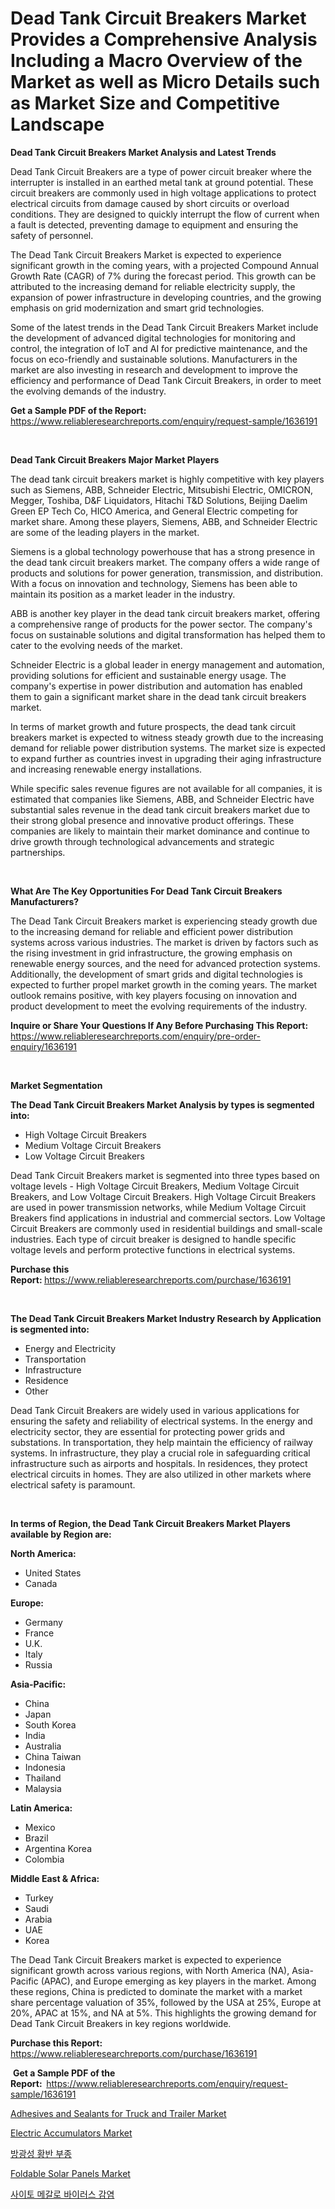 <p><h1>Dead Tank Circuit Breakers Market Provides a Comprehensive Analysis Including a Macro Overview of the Market as well as Micro Details such as Market Size and Competitive Landscape</h1></p><p><strong>Dead Tank Circuit Breakers Market Analysis and Latest Trends</strong></p>
<p><p>Dead Tank Circuit Breakers are a type of power circuit breaker where the interrupter is installed in an earthed metal tank at ground potential. These circuit breakers are commonly used in high voltage applications to protect electrical circuits from damage caused by short circuits or overload conditions. They are designed to quickly interrupt the flow of current when a fault is detected, preventing damage to equipment and ensuring the safety of personnel.</p><p>The Dead Tank Circuit Breakers Market is expected to experience significant growth in the coming years, with a projected Compound Annual Growth Rate (CAGR) of 7% during the forecast period. This growth can be attributed to the increasing demand for reliable electricity supply, the expansion of power infrastructure in developing countries, and the growing emphasis on grid modernization and smart grid technologies.</p><p>Some of the latest trends in the Dead Tank Circuit Breakers Market include the development of advanced digital technologies for monitoring and control, the integration of IoT and AI for predictive maintenance, and the focus on eco-friendly and sustainable solutions. Manufacturers in the market are also investing in research and development to improve the efficiency and performance of Dead Tank Circuit Breakers, in order to meet the evolving demands of the industry.</p></p>
<p><strong>Get a Sample PDF of the Report:&nbsp;</strong> <a href="https://www.reliableresearchreports.com/enquiry/request-sample/1636191">https://www.reliableresearchreports.com/enquiry/request-sample/1636191</a></p>
<p>&nbsp;</p>
<p><strong>Dead Tank Circuit Breakers Major Market Players</strong></p>
<p><p>The dead tank circuit breakers market is highly competitive with key players such as Siemens, ABB, Schneider Electric, Mitsubishi Electric, OMICRON, Megger, Toshiba, D&F Liquidators, Hitachi T&D Solutions, Beijing Daelim Green EP Tech Co, HICO America, and General Electric competing for market share. Among these players, Siemens, ABB, and Schneider Electric are some of the leading players in the market.</p><p>Siemens is a global technology powerhouse that has a strong presence in the dead tank circuit breakers market. The company offers a wide range of products and solutions for power generation, transmission, and distribution. With a focus on innovation and technology, Siemens has been able to maintain its position as a market leader in the industry.</p><p>ABB is another key player in the dead tank circuit breakers market, offering a comprehensive range of products for the power sector. The company's focus on sustainable solutions and digital transformation has helped them to cater to the evolving needs of the market.</p><p>Schneider Electric is a global leader in energy management and automation, providing solutions for efficient and sustainable energy usage. The company's expertise in power distribution and automation has enabled them to gain a significant market share in the dead tank circuit breakers market.</p><p>In terms of market growth and future prospects, the dead tank circuit breakers market is expected to witness steady growth due to the increasing demand for reliable power distribution systems. The market size is expected to expand further as countries invest in upgrading their aging infrastructure and increasing renewable energy installations.</p><p>While specific sales revenue figures are not available for all companies, it is estimated that companies like Siemens, ABB, and Schneider Electric have substantial sales revenue in the dead tank circuit breakers market due to their strong global presence and innovative product offerings. These companies are likely to maintain their market dominance and continue to drive growth through technological advancements and strategic partnerships.</p></p>
<p>&nbsp;</p>
<p><strong>What Are The Key Opportunities For Dead Tank Circuit Breakers Manufacturers?</strong></p>
<p><p>The Dead Tank Circuit Breakers market is experiencing steady growth due to the increasing demand for reliable and efficient power distribution systems across various industries. The market is driven by factors such as the rising investment in grid infrastructure, the growing emphasis on renewable energy sources, and the need for advanced protection systems. Additionally, the development of smart grids and digital technologies is expected to further propel market growth in the coming years. The market outlook remains positive, with key players focusing on innovation and product development to meet the evolving requirements of the industry.</p></p>
<p><strong>Inquire or Share Your Questions If Any Before Purchasing This Report:</strong> <a href="https://www.reliableresearchreports.com/enquiry/pre-order-enquiry/1636191">https://www.reliableresearchreports.com/enquiry/pre-order-enquiry/1636191</a></p>
<p>&nbsp;</p>
<p><strong>Market Segmentation</strong></p>
<p><strong>The Dead Tank Circuit Breakers Market Analysis by types is segmented into:</strong></p>
<p><ul><li>High Voltage Circuit Breakers</li><li>Medium Voltage Circuit Breakers</li><li>Low Voltage Circuit Breakers</li></ul></p>
<p><p>Dead Tank Circuit Breakers market is segmented into three types based on voltage levels - High Voltage Circuit Breakers, Medium Voltage Circuit Breakers, and Low Voltage Circuit Breakers. High Voltage Circuit Breakers are used in power transmission networks, while Medium Voltage Circuit Breakers find applications in industrial and commercial sectors. Low Voltage Circuit Breakers are commonly used in residential buildings and small-scale industries. Each type of circuit breaker is designed to handle specific voltage levels and perform protective functions in electrical systems.</p></p>
<p><strong>Purchase this Report:&nbsp;</strong><a href="https://www.reliableresearchreports.com/purchase/1636191">https://www.reliableresearchreports.com/purchase/1636191</a></p>
<p>&nbsp;</p>
<p><strong>The Dead Tank Circuit Breakers Market Industry Research by Application is segmented into:</strong></p>
<p><ul><li>Energy and Electricity</li><li>Transportation</li><li>Infrastructure</li><li>Residence</li><li>Other</li></ul></p>
<p><p>Dead Tank Circuit Breakers are widely used in various applications for ensuring the safety and reliability of electrical systems. In the energy and electricity sector, they are essential for protecting power grids and substations. In transportation, they help maintain the efficiency of railway systems. In infrastructure, they play a crucial role in safeguarding critical infrastructure such as airports and hospitals. In residences, they protect electrical circuits in homes. They are also utilized in other markets where electrical safety is paramount.</p></p>
<p>&nbsp;</p>
<p><strong>In terms of Region, the Dead Tank Circuit Breakers Market Players available by Region are:</strong></p>
<p>
    <p> <strong> North America: </strong>
        <ul>
            <li>United States</li>
            <li>Canada</li>
        </ul>
        </p> 
    <p> <strong> Europe: </strong>
        <ul>
            <li>Germany</li>
            <li>France</li>
            <li>U.K.</li>
            <li>Italy</li>
            <li>Russia</li>
        </ul>
        </p> 
    <p> <strong> Asia-Pacific: </strong>
        <ul>
            <li>China</li>
            <li>Japan</li>
            <li>South Korea</li>
            <li>India</li>
            <li>Australia</li>
            <li>China Taiwan</li>
            <li>Indonesia</li>
            <li>Thailand</li>
            <li>Malaysia</li>
        </ul>
        </p> 
    <p> <strong> Latin America: </strong>
        <ul>
            <li>Mexico</li>
            <li>Brazil</li>
            <li>Argentina Korea</li>
            <li>Colombia</li>
        </ul>
        </p> 
    <p> <strong> Middle East & Africa: </strong>
        <ul>
            <li>Turkey</li>
            <li>Saudi</li>
            <li>Arabia</li>
            <li>UAE</li>
            <li>Korea</li>
        </ul>
    </p>
    </p>
<p><p>The Dead Tank Circuit Breakers market is expected to experience significant growth across various regions, with North America (NA), Asia-Pacific (APAC), and Europe emerging as key players in the market. Among these regions, China is predicted to dominate the market with a market share percentage valuation of 35%, followed by the USA at 25%, Europe at 20%, APAC at 15%, and NA at 5%. This highlights the growing demand for Dead Tank Circuit Breakers in key regions worldwide.</p></p>
<p><strong>Purchase this Report: </strong><a href="https://www.reliableresearchreports.com/purchase/1636191">https://www.reliableresearchreports.com/purchase/1636191</a></p>
<p>&nbsp;<strong>Get a Sample PDF of the Report:&nbsp;&nbsp;</strong><a href="https://www.reliableresearchreports.com/enquiry/request-sample/1636191">https://www.reliableresearchreports.com/enquiry/request-sample/1636191</a></p>
<p><strong></strong></p>
<p><p><a href="https://issuu.com/reportprime-2/docs/adhesives-and-sealants-for-truck-and-trailer-marke">Adhesives and Sealants for Truck and Trailer Market</a></p><p><a href="https://github.com/wusalecollins540tpqoz/Market-Research-Report-List-1/blob/main/electric-accumulators-market.md">Electric Accumulators Market</a></p><p><a href="https://github.com/vsap75a286l/Market-Research-Report-List-1/blob/main/150169314786.md">방광성 황반 부종</a></p><p><a href="https://github.com/pjcfca/Market-Research-Report-List-2/blob/main/foldable-solar-panels-market.md">Foldable Solar Panels Market</a></p><p><a href="https://github.com/Maeennan456456/Market-Research-Report-List-1/blob/main/581877214787.md">사이토 메갈로 바이러스 감염</a></p></p>
